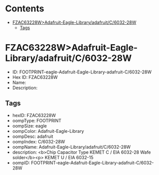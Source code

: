 



Contents
========

* [FZAC63228W>Adafruit-Eagle-Library/adafruit/C/6032-28W](#fzac63228wadafruit-eagle-libraryadafruitc6032-28w)
	* [Tags](#tags)

# FZAC63228W>Adafruit-Eagle-Library/adafruit/C/6032-28W

- ID: FOOTPRINT-eagle-Adafruit-Eagle-Library-adafruit-C/6032-28W
- Hex ID: FZAC63228W
- Name: 
- Description: 

## Tags

- hexID: FZAC63228W
- oompType: FOOTPRINT
- oompSize: eagle
- oompColor: Adafruit-Eagle-Library
- oompDesc: adafruit
- oompIndex: C/6032-28W
- oompName: Adafruit-Eagle-Library/adafruit/C/6032-28W
- description: &lt;b&gt;Chip Capacitor Type KEMET C / EIA 6032-28 Wafe solder&lt;/b&gt;&lt;p&gt;
KEMET U / EIA 6032-15
- oompID: FOOTPRINT-eagle-Adafruit-Eagle-Library-adafruit-C/6032-28W
